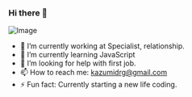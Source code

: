 ### Hi there 👋



![Image](https://i.imgur.com/DeHQfSL.png)



- 🔭 I’m currently working at Specialist, relationship.
- 🌱 I’m currently learning JavaScript
- 🤔 I’m looking for help with first job.
- 📫 How to reach me: kazumidrg@gmail.com
- ⚡ Fun fact: Currently starting a new life coding.
